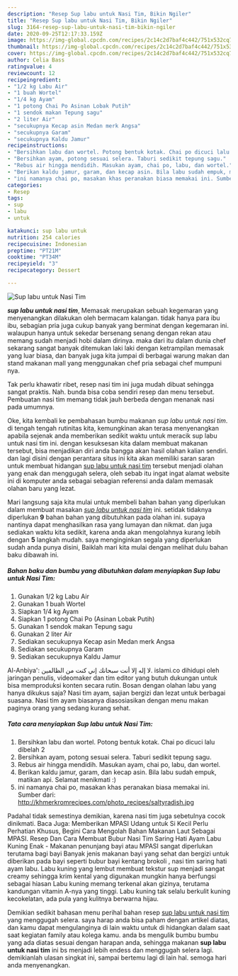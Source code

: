 ```yaml
---
description: "Resep Sup labu untuk Nasi Tim, Bikin Ngiler"
title: "Resep Sup labu untuk Nasi Tim, Bikin Ngiler"
slug: 3164-resep-sup-labu-untuk-nasi-tim-bikin-ngiler
date: 2020-09-25T12:17:33.159Z
image: https://img-global.cpcdn.com/recipes/2c14c2d7baf4c442/751x532cq70/sup-labu-untuk-nasi-tim-foto-resep-utama.jpg
thumbnail: https://img-global.cpcdn.com/recipes/2c14c2d7baf4c442/751x532cq70/sup-labu-untuk-nasi-tim-foto-resep-utama.jpg
cover: https://img-global.cpcdn.com/recipes/2c14c2d7baf4c442/751x532cq70/sup-labu-untuk-nasi-tim-foto-resep-utama.jpg
author: Celia Bass
ratingvalue: 4
reviewcount: 12
recipeingredient:
- "1/2 kg Labu Air"
- "1 buah Wortel"
- "1/4 kg Ayam"
- "1 potong Chai Po Asinan Lobak Putih"
- "1 sendok makan Tepung sagu"
- "2 liter Air"
- "secukupnya Kecap asin Medan merk Angsa"
- "secukupnya Garam"
- "secukupnya Kaldu Jamur"
recipeinstructions:
- "Bersihkan labu dan wortel. Potong bentuk kotak. Chai po dicuci lalu dibelah 2"
- "Bersihkan ayam, potong sesuai selera. Taburi sedikit tepung sagu."
- "Rebus air hingga mendidih. Masukan ayam, chai po, labu, dan wortel."
- "Berikan kaldu jamur, garam, dan kecap asin. Bila labu sudah empuk, matikan api. Selamat menikmati :)"
- "ini namanya chai po, masakan khas peranakan biasa memakai ini. Sumber dari: http://khmerkromrecipes.com/photo_recipes/saltyradish.jpg"
categories:
- Resep
tags:
- sup
- labu
- untuk

katakunci: sup labu untuk 
nutrition: 254 calories
recipecuisine: Indonesian
preptime: "PT21M"
cooktime: "PT34M"
recipeyield: "3"
recipecategory: Dessert

---
```



![Sup labu untuk Nasi Tim](https://img-global.cpcdn.com/recipes/2c14c2d7baf4c442/751x532cq70/sup-labu-untuk-nasi-tim-foto-resep-utama.jpg)

<b><i>sup labu untuk nasi tim</i></b>, Memasak merupakan sebuah kegemaran yang menyenangkan dilakukan oleh bermacam kalangan. tidak hanya para ibu ibu, sebagian pria juga cukup banyak yang berminat dengan kegemaran ini. walaupun hanya untuk sekedar bersenang senang dengan rekan atau memang sudah menjadi hobi dalam dirinya. maka dari itu dalam dunia chef sekarang sangat banyak ditemukan laki laki dengan ketrampilan memasak yang luar biasa, dan banyak juga kita jumpai di berbagai warung makan dan stand makanan mall yang menggunakan chef pria sebagai chef mumpuni nya.

Tak perlu khawatir ribet, resep nasi tim ini juga mudah dibuat sehingga sangat praktis. Nah. bunda bisa coba sendiri resep dan menu tersebut. Pembuatan nasi tim memang tidak jauh berbeda dengan menanak nasi pada umumnya.

Oke, kita kembali ke pembahasan bumbu makanan <i>sup labu untuk nasi tim</i>. di tengah tengah rutinitas kita, kemungkinan akan terasa menyenangkan apabila sejenak anda memberikan sedikit waktu untuk meracik sup labu untuk nasi tim ini. dengan kesuksesan kita dalam membuat makanan tersebut, bisa menjadikan diri anda bangga akan hasil olahan kalian sendiri. dan lagi disini dengan perantara situs ini kita akan memiliki saran saran untuk membuat hidangan <u>sup labu untuk nasi tim</u> tersebut menjadi olahan yang enak dan menggugah selera, oleh sebab itu ingat ingat alamat website ini di komputer anda sebagai sebagian referensi anda dalam memasak olahan baru yang lezat.


Mari langsung saja kita mulai untuk membeli bahan bahan yang diperlukan dalam membuat masakan <u><i>sup labu untuk nasi tim</i></u> ini. setidak tidaknya diperlukan <b>9</b> bahan bahan yang dibutuhkan pada olahan ini. supaya nantinya dapat menghasilkan rasa yang lumayan dan nikmat. dan juga sediakan waktu kita sedikit, karena anda akan mengolahnya kurang lebih dengan <b>5</b> langkah mudah. saya menginginkan segala yang diperlukan sudah anda punya disini, Baiklah mari kita mulai dengan melihat dulu bahan baku dibawah ini.

<!--inarticleads1-->

##### Bahan baku dan bumbu yang dibutuhkan dalam menyiapkan Sup labu untuk Nasi Tim:

1. Gunakan 1/2 kg Labu Air
1. Gunakan 1 buah Wortel
1. Siapkan 1/4 kg Ayam
1. Siapkan 1 potong Chai Po (Asinan Lobak Putih)
1. Gunakan 1 sendok makan Tepung sagu
1. Gunakan 2 liter Air
1. Sediakan secukupnya Kecap asin Medan merk Angsa
1. Sediakan secukupnya Garam
1. Sediakan secukupnya Kaldu Jamur


Al-Anbiya&#39;: لا إله إلا أنت سبحانك إني كنت من الظالمين. islami.co dihidupi oleh jaringan penulis, videomaker dan tim editor yang butuh dukungan untuk bisa memproduksi konten secara rutin. Bosan dengan olahan labu yang hanya dikukus saja? Nasi tim ayam, sajian bergizi dan lezat untuk berbagai suasana. Nasi tim ayam biasanya diasosiasikan dengan menu makan paginya orang yang sedang kurang sehat. 

<!--inarticleads2-->

##### Tata cara menyiapkan Sup labu untuk Nasi Tim:

1. Bersihkan labu dan wortel. Potong bentuk kotak. Chai po dicuci lalu dibelah 2
1. Bersihkan ayam, potong sesuai selera. Taburi sedikit tepung sagu.
1. Rebus air hingga mendidih. Masukan ayam, chai po, labu, dan wortel.
1. Berikan kaldu jamur, garam, dan kecap asin. Bila labu sudah empuk, matikan api. Selamat menikmati :)
1. ini namanya chai po, masakan khas peranakan biasa memakai ini. Sumber dari: http://khmerkromrecipes.com/photo_recipes/saltyradish.jpg


Padahal tidak semestinya demikian, karena nasi tim juga sebetulnya cocok dinikmati. Baca Juga: Memberikan MPASI Udang untuk Si Kecil Perlu Perhatian Khusus, Begini Cara Mengolah Bahan Makanan Laut Sebagai MPASI. Resep Dan Cara Membuat Bubur Nasi Tim Saring Hati Ayam Labu Kuning Enak - Makanan penunjang bayi atau MPASI sangat diperlukan terutama bagi bayi Banyak jenis makanan bayi yang sehat dan bergizi untuk diberikan pada bayi seperti bubur bayi kentang brokoli , nasi tim saring hati ayam labu. Labu kuning yang lembut membuat tekstur sup menjadi sangat creamy sehingga krim kental yang digunakan mungkin hanya berfungsi sebagai hiasan Labu kuning memang terkenal akan gizinya, terutama kandungan vitamin A-nya yang tinggi. Labu kuning tak selalu berkulit kuning kecokelatan, ada pula yang kulitnya berwarna hijau. 

Demikian sedikit bahasan menu perihal bahan resep <u>sup labu untuk nasi tim</u> yang menggugah selera. saya harap anda bisa paham dengan artikel diatas, dan kamu dapat mengulanginya di lain waktu untuk di hidangkan dalam saat saat kegiatan family atau kolega kamu. anda bs mengulik bumbu bumbu yang ada diatas sesuai dengan harapan anda, sehingga makanan <b>sup labu untuk nasi tim</b> ini bs menjadi lebih endess dan menggugah selera lagi. demikianlah ulasan singkat ini, sampai bertemu lagi di lain hal. semoga hari anda menyenangkan.
